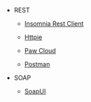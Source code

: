 - REST
  - [Insomnia Rest Client](https://insomnia.rest/)

  - [Httpie](https://httpie.org/)

  - [Paw Cloud](https://paw.cloud/)

  - [Postman](https://www.getpostman.com/)
  
- SOAP
  - [SoapUI](https://www.soapui.org/)